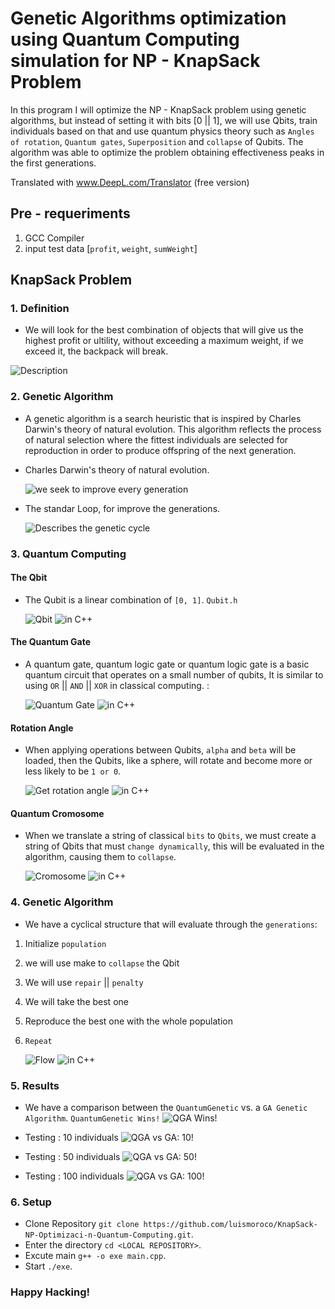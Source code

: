 # Genetic Algorithms optimization using Quantum Computing simulation for NP - KnapSack Problem

In this program I will optimize the NP - KnapSack problem using genetic algorithms, but instead of setting it with bits [0 || 1], we will use Qbits, train individuals based on that and use quantum physics theory such as `Angles of rotation`, `Quantum gates`, `Superposition` and `collapse` of Qubits. The algorithm was able to optimize the problem obtaining effectiveness peaks in the first generations.

Translated with www.DeepL.com/Translator (free version)

## Pre - requeriments

1. GCC Compiler
2. input test data [`profit`, `weight`, `sumWeight`]

## KnapSack Problem

### 1. Definition 

* We will look for the best combination of objects that will give us the highest profit or ultility, without exceeding a maximum weight, if we exceed it, the backpack will break.

![Description](Docs/knapsack.png)

### 2. Genetic Algorithm

* A genetic algorithm is a search heuristic that is inspired by Charles Darwin's theory of natural evolution. This algorithm reflects the process of natural selection where the fittest individuals are selected for reproduction in order to produce offspring of the next generation.

* Charles Darwin's theory of natural evolution.

    ![we seek to improve every generation ](Docs/evolucion.jpg)

* The standar Loop, for improve the generations.

    ![Describes the genetic cycle ](Docs/geneticalgorithm.png)

### 3. Quantum Computing

#### The Qbit 
* The Qubit is a linear combination of `[0, 1]`.  `Qubit.h`

    ![Qbit](Docs/qubit.jpg)
    ![in C++](Docs/qbith.png)

#### The Quantum Gate
* A quantum gate, quantum logic gate or quantum logic gate is a basic quantum circuit that operates on a small number of qubits, It is similar to using `OR` || `AND` || `XOR` in classical computing. :

    ![Quantum Gate](Docs/quantumgate.png)
    ![in C++](Docs/quangatecpp.png)

#### Rotation Angle
* When applying operations between Qubits, `alpha` and `beta` will be loaded, then the Qubits, like a sphere, will rotate and become more or less likely to be `1 or 0`.
    
    ![Get rotation angle](Docs/angulos.png)
    ![in C++](Docs/rotationangleee.png)

#### Quantum Cromosome
* When we translate a string of classical `bits` to `Qbits`, we must create a string of Qbits that must `change dynamically`, this will be evaluated in the algorithm, causing them to `collapse`. 

    ![Cromosome](Docs/cromosomeqbits.png)
    ![in C++](Docs/cromoosomecpp.png)

### 4. Genetic Algorithm

* We have a cyclical structure that will evaluate through the `generations`: 

1. Initialize `population`
2. we will use make to `collapse` the Qbit
3. We will use `repair` || `penalty`
4. We will take the best one 
5. Reproduce the best one with the whole population 
6. `Repeat`

    ![Flow](Docs/flujomap.png)
    ![in C++](Docs/FUjocpp.png)

### 5. Results

* We have a comparison between the `QuantumGenetic` vs. a `GA Genetic Algorithm`. `QuantumGenetic Wins!`
    ![QGA Wins!](Docs/estimade.jpeg)

* Testing : 10 individuals
    ![QGA vs GA: 10!](Docs/indivi10.png)

* Testing : 50 individuals
    ![QGA vs GA: 50!](Docs/indivi50.png)

* Testing : 100 individuals
    ![QGA vs GA: 100!](Docs/indivi100.png)

### 6. Setup

* Clone Repository `git clone https://github.com/luismoroco/KnapSack-NP-Optimizaci-n-Quantum-Computing.git`.
* Enter the directory `cd <LOCAL REPOSITORY>`.
* Excute main `g++ -o exe main.cpp`.
* Start `./exe`.

### Happy Hacking!